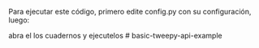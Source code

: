 Para ejecutar este código, primero edite config.py con su configuración, luego:

abra el los cuadernos y ejecutelos  # basic-tweepy-api-example
